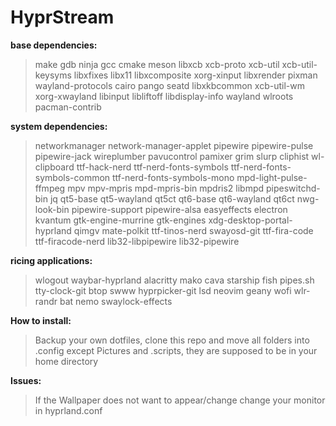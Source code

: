 # HyprStream

**base dependencies:**

> make gdb ninja gcc cmake meson libxcb xcb-proto xcb-util xcb-util-keysyms libxfixes libx11 libxcomposite xorg-xinput libxrender pixman wayland-protocols cairo pango seatd libxkbcommon xcb-util-wm xorg-xwayland libinput libliftoff libdisplay-info wayland wlroots pacman-contrib

**system dependencies:**

> networkmanager network-manager-applet pipewire pipewire-pulse pipewire-jack wireplumber pavucontrol pamixer grim slurp cliphist wl-clipboard ttf-hack-nerd ttf-nerd-fonts-symbols ttf-nerd-fonts-symbols-common ttf-nerd-fonts-symbols-mono mpd-light-pulse-ffmpeg mpv mpv-mpris mpd-mpris-bin mpdris2 libmpd pipeswitchd-bin jq qt5-base qt5-wayland qt5ct qt6-base qt6-wayland qt6ct nwg-look-bin pipewire-support pipewire-alsa easyeffects electron kvantum gtk-engine-murrine gtk-engines xdg-desktop-portal-hyprland qimgv mate-polkit ttf-tinos-nerd swayosd-git ttf-fira-code ttf-firacode-nerd lib32-libpipewire lib32-pipewire

**ricing applications:**

> wlogout waybar-hyprland alacritty mako cava starship fish pipes.sh tty-clock-git btop swww hyprpicker-git lsd neovim geany wofi wlr-randr bat nemo swaylock-effects

**How to install:**

> Backup your own dotfiles, clone this repo and move all folders into .config except Pictures and .scripts, they are supposed to be in your home directory

**Issues:**
> If the Wallpaper does not want to appear/change change your monitor in hyprland.conf
